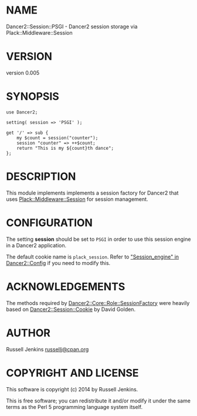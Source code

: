 # NAME

Dancer2::Session::PSGI - Dancer2 session storage via Plack::Middleware::Session

# VERSION

version 0.005

# SYNOPSIS

    use Dancer2;

    setting( session => 'PSGI' );

    get '/' => sub {
        my $count = session("counter");
        session "counter" => ++$count;
        return "This is my ${count}th dance";
    };

# DESCRIPTION

This module implements implements a session factory for Dancer2 that uses
[Plack::Middleware::Session](https://metacpan.org/pod/Plack::Middleware::Session) for session management.

# CONFIGURATION

The setting **session** should be set to `PSGI` in order to use this session
engine in a Dancer2 application.

The default cookie name is `plack_session`. Refer to
["Session\_engine" in Dancer2::Config](https://metacpan.org/pod/Dancer2::Config#Session_engine) if you need to modify this.

# ACKNOWLEDGEMENTS

The methods required by [Dancer2::Core::Role::SessionFactory](https://metacpan.org/pod/Dancer2::Core::Role::SessionFactory) were
heavily based on [Dancer2::Session::Cookie](https://metacpan.org/pod/Dancer2::Session::Cookie) by David Golden.

# AUTHOR

Russell Jenkins <russellj@cpan.org>

# COPYRIGHT AND LICENSE

This software is copyright (c) 2014 by Russell Jenkins.

This is free software; you can redistribute it and/or modify it under
the same terms as the Perl 5 programming language system itself.
